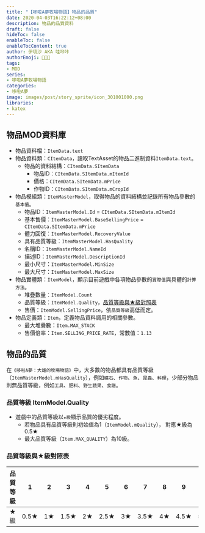 ```yaml
---
title: "【哆啦A夢牧場物語】物品的品質"
date: 2020-04-03T16:22:12+08:00
description: 物品的品質資料
draft: false
hideToc: false
enableToc: false
enableTocContent: true
author: 伊琉沙 AKA 哇咔咔
authorEmoji: 👩🏿‍🚀
tags: 
- MOD
series:
- 哆啦A夢牧場物語
categories:
- 哆啦A夢
image: images/post/story_sprite/icon_301001000.png
libraries:
- katex
---
```

## 物品MOD資料庫
+ 物品資料檔：`ItemData.text`
+ 物品資料類：`CItemData`，讀取TextAsset的物品二進制資料`ItemData.text`。
    + 物品的資料結構：`CItemData.SItemData`
        + 物品ID：`CItemData.SItemData.mItemId`
        + 價格：`CItemData.SItemData.mPrice`
        + 作物ID：`CItemData.SItemData.mCropId`
+ 物品模組類：`ItemMasterModel`，取得物品的資料結構並記錄所有物品參數的`基本值`。
    + 物品ID：`ItemMasterModel.Id` = `CItemData.SItemData.mItemId`
    + 基本售價：`ItemMasterModel.BaseSellingPrice` = `CItemData.SItemData.mPrice`
    + 體力回復：`ItemMasterModel.RecoveryValue`
    + 具有品質等級：`ItemMasterModel.HasQuality`
    + 名稱ID：`ItemMasterModel.NameId`
    + 描述ID：`ItemMasterModel.DescriptionId`
    + 最小尺寸：`ItemMasterModel.MinSize`
    + 最大尺寸：`ItemMasterModel.MaxSize`
+ 物品實體類：`ItemModel`，顯示目前遊戲中各項物品參數的`實際值`與具體的`計算方法`。
    + 堆疊數量：`ItemModel.Count`
    + 品質等級：`ItemModel.Quality`，[品質等級與★級對照表](../doraemon-story-item-part1/#品質等級與級對照表)
    + 售價：`ItemModel.SellingPrice`，依`品質等級`高低而定。
+ 物品定義類：`Item`，定義物品資料調用的相關參數。
    + 最大堆疊數：`Item.MAX_STACK`
    + 售價倍率：`Item.SELLING_PRICE_RATE`，常數值：`1.13`

## 物品的品質
在`《哆啦A夢：大雄的牧場物語》`中，大多數的物品都具有品質等級（`ItemMasterModel.mHasQuality`），例如`礦石`、`作物`、`魚`、`昆蟲`、`料理`，少部分物品則無品質等級，例如`工具`、`肥料`、`野生蔬果`、`食譜`。

### 品質等級 ItemModel.Quality
+ 遊戲中的品質等級以`★級`顯示品質的優劣程度。
    + 若物品具有品質等級則初始值為1（`ItemModel.mQuality`）， 對應★級為0.5★
    + 最大品質等級（`Item.MAX_QUALITY`）為10級。

### 品質等級與★級對照表
| **品質等級** | **1** | **2** | **3** | **4** | **5** | **6** | **7** | **8** | **9** | **10** |
| :----------: | :---: | :---: | :---: | :---: | :---: | :---: | :---: | :---: | :---: | :----: |
|     ★ 級     | 0.5★  |  1★   | 1.5★  |  2★   | 2.5★  |  3★   | 3.5★  |  4★   | 4.5★  |   5★   |